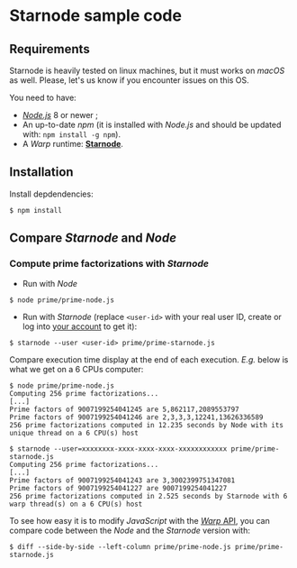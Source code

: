 # Starnode sample code

## Requirements

Starnode is heavily tested on linux machines, but it must works on _macOS_ as well.
Please, let's us know if you encounter issues on this OS.

You need to have:
- [_Node.js_](https://nodejs.org/en/download/) 8 or newer ;
- An up-to-date _npm_ (it is installed with _Node.js_ and should be
  updated with: `npm install -g npm`).
- A _Warp_ runtime: [**Starnode**](https://github.com/ScaleDynamics/starnode-doc).

## Installation

Install depdendencies:

```
$ npm install
```

## Compare _Starnode_ and _Node_

### Compute prime factorizations with _Starnode_

- Run with _Node_
```
$ node prime/prime-node.js
```

- Run with _Starnode_ (replace `<user-id>` with your real user ID, create or log into
[your account](https://www.scaledynamics.io) to get it):
```
$ starnode --user <user-id> prime/prime-starnode.js 
```

Compare execution time display at the end of each execution. _E.g._ below is what we get on
a 6 CPUs computer:

```
$ node prime/prime-node.js 
Computing 256 prime factorizations...
[...]
Prime factors of 9007199254041245 are 5,862117,2089553797
Prime factors of 9007199254041246 are 2,3,3,3,12241,13626336589
256 prime factorizations computed in 12.235 seconds by Node with its unique thread on a 6 CPU(s) host

$ starnode --user=xxxxxxxx-xxxx-xxxx-xxxx-xxxxxxxxxxxx prime/prime-starnode.js 
Computing 256 prime factorizations...
[...]
Prime factors of 9007199254041243 are 3,3002399751347081
Prime factors of 9007199254041227 are 9007199254041227
256 prime factorizations computed in 2.525 seconds by Starnode with 6 warp thread(s) on a 6 CPU(s) host
```

To see how easy it is to modify _JavaScript_ with the
[_Warp_ API](https://www.npmjs.com/warp), you can compare code
between the _Node_ and the _Starnode_ version with:

```
$ diff --side-by-side --left-column prime/prime-node.js prime/prime-starnode.js
```
